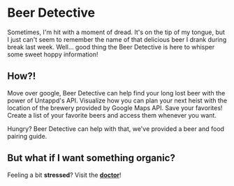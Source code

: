 # Beer Detective

Sometimes, I'm hit with a moment of dread. It's on the tip of my tongue, but I just can't seem to remember the name of that delicious beer I drank during break last week. Well... good thing the Beer Detective is here to whisper some sweet hoppy information!

## How?!

Move over google, Beer Detective can help find your long lost beer with the power of Untappd's API. Visualize how you can plan your next heist with the location of the brewery provided by Google Maps API. Save your favorites! Create a list of your favorite beers and access them whenever you want.

Hungry? Beer Detective can help with that, we've provided a beer and food pairing guide.

## But what if I want something organic?

Feeling a bit **stressed**? Visit the **[doctor](https://operationb.github.io/THCatalog/)**!
